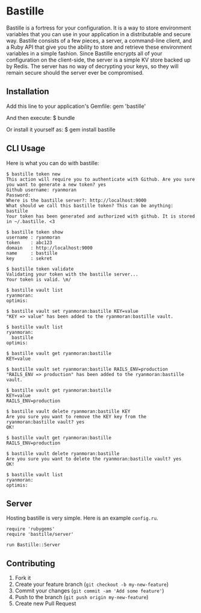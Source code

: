 # Bastille
Bastille is a fortress for your configuration. It is a way to store environment variables
that you can use in your application in a distributable and secure way. Bastille consists
of a few pieces, a server, a command-line client, and a Ruby API that give you the ability
to store and retrieve these environment variables in a simple fashion. Since Bastille encrypts
all of your configuration on the client-side, the server is a simple KV store backed up by Redis.
The server has no way of decrypting your keys, so they will remain secure should the server ever
be compromised.

## Installation
Add this line to your application's Gemfile:
    gem 'bastille'

And then execute:
    $ bundle

Or install it yourself as:
    $ gem install bastille

## CLI Usage
Here is what you can do with bastille:

    $ bastille token new
    This action will require you to authenticate with Github. Are you sure you want to generate a new token? yes
    Github username: ryanmoran
    Password:
    Where is the bastille server?: http://localhost:9000
    What should we call this bastille token? This can be anything: bastille
    Your token has been generated and authorized with github. It is stored in ~/.bastille. <3

    $ bastille token show
    username : ryanmoran
    token    : abc123
    domain   : http://localhost:9000
    name     : bastille
    key      : sekret

    $ bastille token validate
    Validating your token with the bastille server...
    Your token is valid. \m/

    $ bastille vault list
    ryanmoran:
    optimis:

    $ bastille vault set ryanmoran:bastille KEY=value
    "KEY => value" has been added to the ryanmoran:bastille vault.

    $ bastille vault list
    ryanmoran:
      bastille
    optimis:

    $ bastille vault get ryanmoran:bastille
    KEY=value

    $ bastille vault set ryanmoran:bastille RAILS_ENV=production
    "RAILS_ENV => production" has been added to the ryanmoran:bastille vault.

    $ bastille vault get ryanmoran:bastille
    KEY=value
    RAILS_ENV=production

    $ bastille vault delete ryanmoran:bastille KEY
    Are you sure you want to remove the KEY key from the ryanmoran:bastille vault? yes
    OK!

    $ bastille vault get ryanmoran:bastille
    RAILS_ENV=production

    $ bastille vault delete ryanmoran:bastille
    Are you sure you want to delete the ryanmoran:bastille vault? yes
    OK!

    $ bastille vault list
    ryanmoran:
    optimis:

## Server
Hosting bastille is very simple. Here is an example `config.ru`.

    require 'rubygems'
    require 'bastille/server'

    run Bastille::Server

## Contributing

1. Fork it
2. Create your feature branch (`git checkout -b my-new-feature`)
3. Commit your changes (`git commit -am 'Add some feature'`)
4. Push to the branch (`git push origin my-new-feature`)
5. Create new Pull Request
